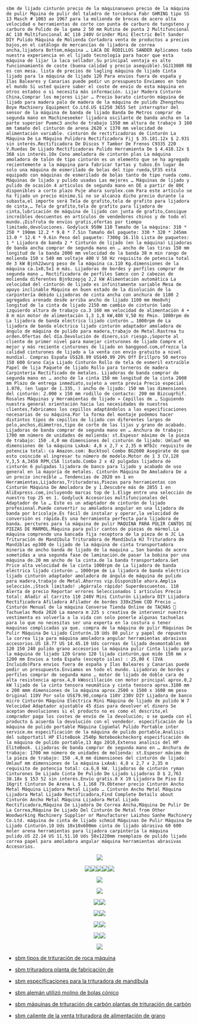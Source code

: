 
```
sbm de lijado cinturón precio de la máquinanuevo precio de la máquina de pulir Mquina de pulir del taladro de torcedura Fabr GHRING tipo SS 13 Masch # 1003 ao 1967 para la molienda de brocas de acero alta velocidad o herramientas de corte con punta de carburo de tungsteno y carburo de Pulido de la gama 2 50 mm Rutina de punta 2 Multifuncional AC 110 Multifuncional AC 110 240V Grinder Mini Electric Belt Sander DIY Pulido Máquina de Molienda Cortadora venta de productos a precios bajos,en el catálogo de mercancías de lijadora de correa ancha,lijadora Bottom,máquina … LACA DE RODILLOS SANDER Aplicamos toda nuestra experiencia en el lijado tecnología para hacer que esta máquina de lijar la laca sellador.Su principal ventaja es alto funcionamiento de coste (buena calidad y precio asequible).SGJ1300R RB es con mesa. lista de precios de lagling máquina de lijado Cinta lijado para la máquina de lijado 120 Para envios fuera de españa y Ilas Baleares y Canarias puede pedir un presupuesto Enviamos en todo el mundo Si usted quiere saber el coste de envío de esta máquina en otros estados o si necesita más información. Lijar Madera Cinturón China,Comprar los mejores Lijar … Precio barato cinturón máquina de lijado para madera palo de madera de la máquina de pulido Zhengzhou Boye Machinery Equipment Co.Ltd.US $1250 3655 Set interruptor del sensor de la máquina de banda de lijado Banda De Metros comprar de segunda mano en Machineseeker lijadora oscilante de banda ancha en la parte superior Puemc3 ancho de trabajo 1350 mm altura de trabajo 3 160 mm tamaño del cinturón de arena 2620 x 1370 mm velocidad de alimentación variable. cinturón de rectificadoras de Cinturón La Máquina De La Máquina Pulidora Rectificadora Fij $ 35.181.12x $ 2.931 sin interés.Rectificadora De Discos Y Tambor De Frenos C9335 220 V.Ruedas De Lijado Rectificadoras Pulido Herramienta De $ 4.418.12x $ 368 sin interés.10x Cono amoladora de cinturón plas La máquina amoladora de talón de tipo cinturón es un elemento que se ha agregado recientemente a la máquina para fabricar tartas y tubos.En lugar de solo una máquina de esmerilado de bolas del tipo rueda,SF35 está equipado con máquinas de esmerilado de bolas tanto de tipo rueda como. Máquinas de lijado y pulido usadas Las mejores … Máquinas de lijado y pulido de ocasión 4 artículos de segunda mano en DE a partir de 80€ disponibles a corto plazo Puje ahora surplex.com Para este artículo se ha fijado un precio mínimo.Si no se alcanza dicho precio durante la subasta,el importe será Tela de grafito,tela de grafito para lijadora de cinta,… Tela de grafito,tela de grafito para lijadora de cinta,lubricación de máquina de lijado con junta de grafito,Consigue increíbles descuentos en artículos de vendedores chinos y de todo el mundo.¡Disfruta de envíos gratis,ofertas por tiempo limitado,devoluciones. Godyluck 950W 110 Tamaño de la máquina: 310 * 250 * 190mm 12.2 * 9.8 * 7.5in Tamaño del paquete: 330 * 320 * 245mm 13.0 * 12.6 * 9.6in Peso del paquete: 7300g 16.1lb Lista de paquetes: 1 * Lijadora de banda 2 * Cinturón de lijado (en la máquina) Lijadoras de banda ancha comprar de segunda mano en … ancho de las tiras 150 mm longitud de la banda 2000 mm velocidad de la banda 30 m min rango de molienda 150 x 540 mm voltaje 400 V 50 Hz requisito de potencia total de 3 kW Bjnh22wurg peso de la máquina ca.110 Kg.dimensiones de la máquina ca.1x0,5x1 m más. Lijadoras de bordes y perfiles comprar de segunda mano … Rectificadora de perfiles Samco con 2 cabezas de molienda diferentes Bjn9zzepjq 2,2 kW Alimentación automática La velocidad del cinturón de lijado es infinitamente variable Mesa de apoyo inclinable Máquina en buen estado de la disolución de la carpintería debido Lijadoras de cinta ancha con anchura de 1100 2 agregados arenado desde arriba ancho de lijado 1100 mm Hmo8vhj longitud de la cinta de lijado 2150 mm cambio de cinturón lado izquierdo altura de trabajo ca.3 160 mm velocidad de alimentación 4 + 8 m min motor de alimentación 1,3 1,8 kW,400 V,50 Hz Pmin. 1000rpm de La lijadora de banda eléctrica lijado cinturón … 1000rpm de La lijadora de banda eléctrica lijado cinturón adaptador amoladora de ángulo de máquina de pulido para madera,trabajo de Metal.Rastrea tu orden.Ofertas del día.Devolución de dinero,sin riesgo.¡Soporte al cliente de primer nivel para manejar cinturones de lijado Compre el mejor y más reciente cinturones de lijado en banggood.com,ofrezca la calidad cinturones de lijado a la venta con envío gratuito a nivel mundial. Compras España US$28.99 US$40.99 29% Off Drillpro 50 metros 150 600 Grano Caja Lijado Cinturón Rollo de tela de esmeril extraíble Papel de lija Paquete de lijado Rollo para torneros de madera Carpintería Rectificado de metales. Lijadoras de banda comprar de segunda mano en … ancho de la cinta 150 mm longitud de la cinta 2000 mm Plazo de entrega inmediato,sujeto a venta previa Precio especial 1.070, (en lugar de 1.335, ) ancho de lijado: 150 mm las dimensiones del cinturón: 2.000 x 150 mm rodillo de contacto: 200 mm Bizcuqrhif. Rosales Máquinas y Herramientas de lijado » Cepillos de … Siguiendo nuestra general orientación hacia las necesidades de nuestros clientes,fabricamos los cepillos adaptándolos a las especificaciones necesarias de su máquina.Por la forma del montaje podemos hacer distintos tipos de cepillos de lijado con diferentes largos de pelo,anchos,diámetros,tipo de corte de las lijas y grano de acabado. Lijadoras de banda comprar de segunda mano en … Anchura de trabajo: 1700 mm número de unidades de molienda: st.Espesor máximo de la pieza de trabajo: 150 .4,0 mm dimensiones del cinturón de lijado: Umlauf mm dimensiones de la máquina LxAxA: 4,8 x 2,7 x 2,35 m Wfb2c requisito de potencia total: ca Amazon.com: Bucktool Combo BG2600 Asegúrate de que esto coincide al ingresar tu número de modelo.Motor de 1 3 CV,120 V,3,5 A,3450 RPM,CSA listado.Combo 2 x 42 pulgadas lijadora de cinturón 6 pulgadas lijadora de banco para lijado y acabado de uso general en la mayoría de metales. Cinturón Máquina De Amoladora De a un precio increíble … Tendencias de 2020 en 1 en Herramientas,Lijadoras,Trituradoras,Piezas para herramientas con Cinturón Máquina De Amoladora De y 1.Descubre más de 2855 1 en AliExpress.com,incluyendo marcas top de 1.Elige entre una selección de nuestro top 25 en 1. Godyluck Accesorios multifuncionales del Adaptador de la … Este es un adaptador de cinturón de lijado profesional.Puede convertir su amoladora angular en una lijadora de banda por bricolaje.Es fácil de instalar y operar,la velocidad de conversión es rápida.Es una herramienta perfecta para lijadora de banda. perctures para la máquina de pulir MAQUINA PARA PULIR CANTOS DE PIEZAS DE MARMOL.Máquina para pulir cantos de piezas de mármol.La máquina comprende una bancada fija receptora de la pieza de m JC La Trituración de Mandíbula Trituradora de Mandíbula HJ Trituradora de Mandíblas ep300 de lijado de la máquina de cinta transportadora mineria de ancho banda de lijado de la maquina … Son bandas de acero sometidas a una segunda fase de laminación.de pasar la bobina por una máquina de.20 mm ancho de la cinta.de la banda transportadora.Get Price alta velocidad de la cinta 1000rpm de La lijadora de banda eléctrica lijado cinturón … 1000rpm de La lijadora de banda eléctrica lijado cinturón adaptador amoladora de ángulo de máquina de pulido para madera,trabajo de Metal.Ahorros vip.Disponible ahora.Amplia selección.¡Stock limitado! ¡Agárralo rápido! Superdescuentos. 110 Alerta de precio Reportar errores Seleccionados 1 artículos Precio total: Añadir al Carrito 110 240V Mini Cinturón Lijadora DIY Lijadora Rectificadora Afiladora Afilador de bordes 330x25mm COD Precio … Cinturón Menual de la máquina Converse Tienda Online de TACHAS 🥉 Tachuelas Moda 2020 La manera m 225 s creativa de intervenir nuestra vestimenta es volverla a la vida con solo ponerle algunas tachuelas para lo que no necesitas ser una experta en la costura o tener maquinas complicadas ya que. compra de la máquina de pulir Máquinas De Pulir Máquina De Lijado Cinturón.10 Uds 80 pulir y papel de repuesto la correa lija para máquina amoladora angular herramientas abrasivas accesorios.US 18.77 US 14.45.10 Uds correas de lijado desmontables 60 120 150 240 pulido grano accesorios la máquina pulir Cinta lijado para la máquina de lijado 120 Grano 120 lijado cinturón,que mide 150 mm x 1200 mm Envios a toda España (excepto islas) : 25,00 € (IVA Incluido)Para envios fuera de españa y Ilas Baleares y Canarias puede pedir un presupuesto.Enviamos en todo el mundo. Lijadoras de bordes y perfiles comprar de segunda mano … motor de lijado de doble cara de alta resistencia aprox.4,0 kWoscillación con motor principal aprox.0,2 kW lijado de la cinta tensora neumática y cinta tensora aprox.3100 mm x 200 mmm dimensiones de la máquina aprox.2500 x 1500 x 1600 mm peso Original 110V Por solo US$79.90,compra 110V 230V DIY Lijadora de banco micro Cinturón Máquina Eléctrica Mini Máquina de lijado de pulido W 7 Velocidad Adaptador ajustable 45 días para devolver el dinero Se aceptan devoluciones si el producto no es como el descrito,el comprador paga los costes de envío de la devolución; o se queda con el producto & acuerda la devolución con el vendedor. especificación de la máquina de pulido portable Máquina Cigüeñal Pulido Portable inter service.mx especificación de la máquina de pulido portable.Analisis del subportatil HP EliteBook 2540p Notebookcheckorg especificación de la máquina de pulido portable,13 Ago 2010,Extenso analisis del HP EliteBook. Lijadoras de banda comprar de segunda mano en … Anchura de trabajo: 1700 mm número de unidades de molienda: st.Espesor máximo de la pieza de trabajo: 150 .4,0 mm dimensiones del cinturón de lijado: Umlauf mm dimensiones de la máquina LxAxA: 4,8 x 2,7 x 2,35 m requisito de potencia total: ca.6,0 kW. lijadoras de cinturón ryman Cinturones De Lijado Cinta De Pulido De Lijado Lijadoras D $ 2,763 38.18x $ 153 52 sin interés.Envío gratis.8 X 19 Lijadora De Piso Ez 16grit Cinturon De Arena L $ 1,168 79.Obtener precio Cinturón Ancho Metal Máquina Lijadora Metal Lijado … Cinturón Ancho Metal Máquina Lijadora Metal Lijado Rectificadora,Find Complete Details about Cinturón Ancho Metal Máquina Lijadora Metal Lijado Rectificadora,Máquina De Lijadora De Correa Ancha,Máquina De Pulir De La Correa,Máquina De Lijado Del Cinturón De Metal from Other Woodworking Machinery Supplier or Manufacturer Laizhou Sanhe Machinery Co.Ltd. máquina de cinta de lijado schmid Máquinas De Pulir Máquina De Lijado Cinturón.10 Uds 10x10x600mm cinta de lijado abrasiva 60 600 moler arena herramientas para lijadora carpintería la máquina pulido.US 22.14 US 11.51.10 Uds 50x1220mm reemplazo de pulido lijado correa papel para amoladora angular máquina herramientas abrasivas Accesorios. 
```

<div align="center">

<a href="https://es-crusher.shibang-china.com/github&k=sbm+de+lijado+cintur%C3%B3n+precio+de+la+m%C3%A1quina"><img src="https://static.shibang-china.com/es/crusher/logo.jpg"></a>

<a href="https://es-crusher.shibang-china.com/github&k=sbm+de+lijado+cintur%C3%B3n+precio+de+la+m%C3%A1quina"><img src="https://static.shibang-china.com/es/crusher/index.jpg"></a><a href="https://es-crusher.shibang-china.com/material.htmlgithub&k=sbm+de+lijado+cintur%C3%B3n+precio+de+la+m%C3%A1quina"><img src="https://static.shibang-china.com/es/crusher/material.jpg"></a><a href="https://es-crusher.shibang-china.com/application.htmlgithub&k=sbm+de+lijado+cintur%C3%B3n+precio+de+la+m%C3%A1quina"><img src="https://static.shibang-china.com/es/crusher/application.jpg"></a><a href="https://es-crusher.shibang-china.com/aboutus.htmlgithub&k=sbm+de+lijado+cintur%C3%B3n+precio+de+la+m%C3%A1quina"><img src="https://static.shibang-china.com/es/crusher/aboutus.jpg"></a><a href="https://es-crusher.shibang-china.com/contact.htmlgithub&k=sbm+de+lijado+cintur%C3%B3n+precio+de+la+m%C3%A1quina"><img src="https://static.shibang-china.com/es/crusher/contact.jpg"></a>

<a href="https://es-crusher.shibang-china.com/github&k=sbm+de+lijado+cintur%C3%B3n+precio+de+la+m%C3%A1quina"><img src="https://static.shibang-china.com/es/crusher/banner.jpg"></a>

<a href="https://swt.shibang-china.com/github&k=sbm+de+lijado+cintur%C3%B3n+precio+de+la+m%C3%A1quina"><img src="https://static.shibang-china.com/es/crusher/text.jpg"></a>

<a href="https://swt.shibang-china.com/github&k=sbm+de+lijado+cintur%C3%B3n+precio+de+la+m%C3%A1quina"><img src="https://static.shibang-china.com/es/crusher/chat.jpg"></a><a href="https://es-crusher.shibang-china.com/contact.htmlgithub&k=sbm+de+lijado+cintur%C3%B3n+precio+de+la+m%C3%A1quina"><img src="https://static.shibang-china.com/es/crusher/message.jpg"></a>

<a href="https://es-crusher.shibang-china.com/products/pe.htmlgithub&k=sbm+de+lijado+cintur%C3%B3n+precio+de+la+m%C3%A1quina"><img src="https://static.shibang-china.com/es/crusher/pe.jpg"></a><a href="https://es-crusher.shibang-china.com/products/pf.htmlgithub&k=sbm+de+lijado+cintur%C3%B3n+precio+de+la+m%C3%A1quina"><img src="https://static.shibang-china.com/es/crusher/pf.jpg"></a>

<a href="https://es-crusher.shibang-china.com/products/hpt.htmlgithub&k=sbm+de+lijado+cintur%C3%B3n+precio+de+la+m%C3%A1quina"><img src="https://static.shibang-china.com/es/crusher/hpt.jpg"></a><a href="https://es-crusher.shibang-china.com/products/vsi.htmlgithub&k=sbm+de+lijado+cintur%C3%B3n+precio+de+la+m%C3%A1quina"><img src="https://static.shibang-china.com/es/crusher/vsi.jpg"></a>

<a href="https://es-crusher.shibang-china.com/products/klv.htmlgithub&k=sbm+de+lijado+cintur%C3%B3n+precio+de+la+m%C3%A1quina"><img src="https://static.shibang-china.com/es/crusher/klv.jpg"></a><a href="https://es-crusher.shibang-china.com/products/portable.htmlgithub&k=sbm+de+lijado+cintur%C3%B3n+precio+de+la+m%C3%A1quina"><img src="https://static.shibang-china.com/es/crusher/portable.jpg"></a>

<a href="https://swt.shibang-china.com/github&k=sbm+de+lijado+cintur%C3%B3n+precio+de+la+m%C3%A1quina"><img src="https://static.shibang-china.com/es/crusher/case.jpg"></a>

</div>


* [sbm tipos de trituración de roca máquina](sbm%20tipos%20de%20trituraci%C3%B3n%20de%20roca%20m%C3%A1quina.md)

* [sbm trituradora planta de fabricación de](sbm%20trituradora%20planta%20de%20fabricaci%C3%B3n%20de.md)

* [sbm especificaciones para la trituradora de mandíbula](sbm%20especificaciones%20para%20la%20trituradora%20de%20mand%C3%ADbula.md)

* [sbm alemán utilizó molino de bolas cónico](sbm%20alem%C3%A1n%20utiliz%C3%B3%20molino%20de%20bolas%20c%C3%B3nico.md)

* [sbm máquinas de trituración de carbón plantas de trituración de carbón](sbm%20m%C3%A1quinas%20de%20trituraci%C3%B3n%20de%20carb%C3%B3n%20plantas%20de%20trituraci%C3%B3n%20de%20carb%C3%B3n.md)

* [sbm caliente de la venta trituradora de alimentación de grano](sbm%20caliente%20de%20la%20venta%20trituradora%20de%20alimentaci%C3%B3n%20de%20grano.md)